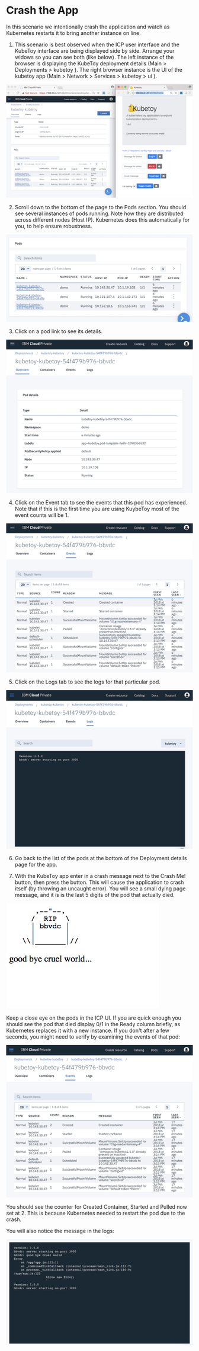 # Crash the App

In this scenario we intentionally crash the application and watch as Kubernetes restarts it 
to bring another instance on line.

1. This scenario is best observed when the ICP user interface and the KubeToy interface are 
being displayed side by side.  Arrange your widows so you can see both (like below).  The left 
instance of the browser is displaying the KubeToy deployment details (Main > Deployments > kubetoy ).
The right browser instance is the UI of the kubetoy app (Main > Network > Services > kubetoy > ui ).

![side-by-side](toy1.png)

2.  Scroll down to the bottom of the page to the Pods section.  You should see several instances 
of pods running. Note how they are distributed across different nodes (Host IP).  Kubernetes does this 
automatically for you, to help ensure robustness.  

![](pods.png)

3. Click on a pod link to see its details.

![](pod_details.png)

4. Click on the Event tab to see the events that this pod has experienced.  Note that if this is the first 
time you are using KuybeToy most of the event counts will be 1.

![](events.png)

5. Click on the Logs tab to see the logs for that particular pod.

![](initial_logs.png)

6. Go back to the list of the pods at the bottom of the Deployment details page for the app.

7. With the KubeToy app enter in a crash message next to the Crash Me! button, then press the 
button. This will cause the application to crash itself (by throwing an uncaught error).  You will 
see a small dying page message, and it is is the last 5 digits of the pod that actually died.

![death screen](death_screen.png)

Keep a close eye on the pods in the ICP UI.  If you are quick enough you should see the pod that
died display 0/1 in the Ready column briefly, as Kubernetes replaces it with a new instance.  If 
you don't after a few seconds, you might need to verify by examining the events of that pod:

![](events2.png)

You should see the counter for Created Container, Started and Pulled now set at 2. This is because
Kubernetes needed to restart the pod due to the crash.

You will also notice the message in the logs:

![](crash_log.png)
